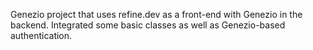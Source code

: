 Genezio project that uses refine.dev as a front-end with Genezio in the backend. Integrated some basic classes as well as Genezio-based authentication.
